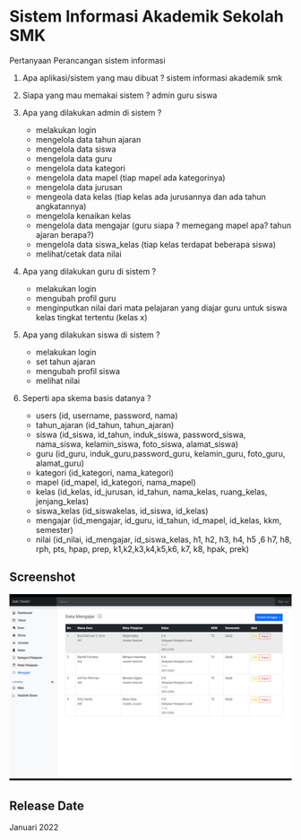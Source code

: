 # Sistem Informasi Akademik Sekolah SMK

Pertanyaan Perancangan sistem informasi

1. Apa aplikasi/sistem yang mau dibuat ?
   sistem informasi akademik smk

2. Siapa yang mau memakai sistem ?
   admin
   guru
   siswa

3. Apa yang dilakukan admin di sistem ?

   - melakukan login
   - mengelola data tahun ajaran
   - mengelola data siswa
   - mengelola data guru
   - mengelola data kategori
   - mengelola data mapel (tiap mapel ada kategorinya)
   - mengelola data jurusan
   - mengeola data kelas (tiap kelas ada jurusannya dan ada tahun angkatannya)
   - mengelola kenaikan kelas
   - mengelola data mengajar (guru siapa ? memegang mapel apa? tahun ajaran berapa?)
   - mengelola data siswa_kelas (tiap kelas terdapat beberapa siswa)
   - melihat/cetak data nilai

4. Apa yang dilakukan guru di sistem ?

   - melakukan login
   - mengubah profil guru
   - menginputkan nilai dari mata pelajaran yang diajar guru untuk siswa kelas tingkat tertentu (kelas x)

5. Apa yang dilakukan siswa di sistem ?

   - melakukan login
   - set tahun ajaran
   - mengubah profil siswa
   - melihat nilai

6. Seperti apa skema basis datanya ?
   - users (id, username, password, nama)
   - tahun_ajaran (id_tahun, tahun_ajaran)
   - siswa (id_siswa, id_tahun, induk_siswa, password_siswa, nama_siswa, kelamin_siswa, foto_siswa, alamat_siswa)
   - guru (id_guru, induk_guru,password_guru, kelamin_guru, foto_guru, alamat_guru)
   - kategori (id_kategori, nama_kategori)
   - mapel (id_mapel, id_kategori, nama_mapel)
   - kelas (id_kelas, id_jurusan, id_tahun, nama_kelas, ruang_kelas, jenjang_kelas)
   - siswa_kelas (id_siswakelas, id_siswa, id_kelas)
   - mengajar (id_mengajar, id_guru, id_tahun, id_mapel, id_kelas, kkm, semester)
   - nilai (id_nilai, id_mengajar, id_siswa_kelas, h1, h2, h3, h4, h5 ,6 h7, h8, rph, pts, hpap, prep, k1,k2,k3,k4,k5,k6, k7, k8, hpak, prek)

## Screenshot

![Desktop Preview](assets/screenshot.jpeg)

## Release Date

Januari 2022
